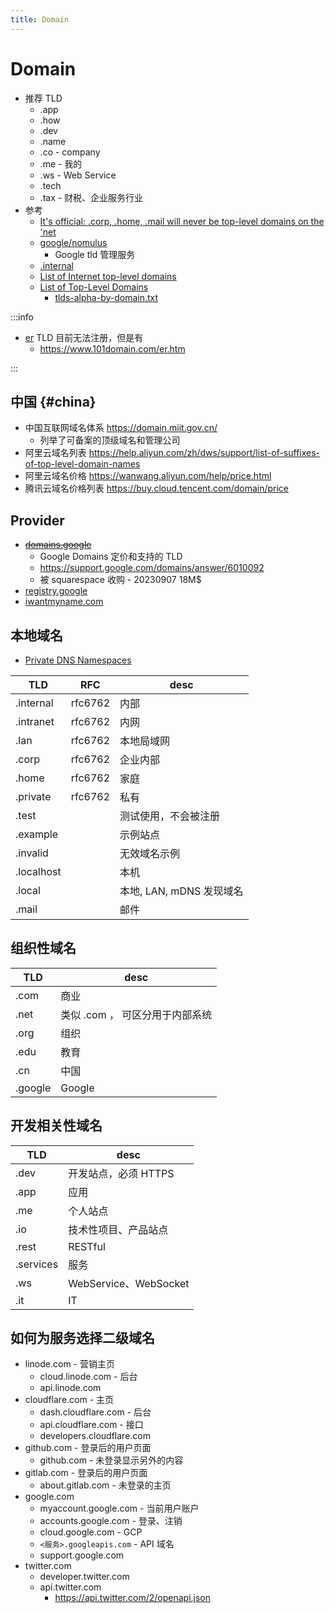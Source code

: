 ```yaml
---
title: Domain
---
```


# Domain

- 推荐 TLD
  - .app
  - .how
  - .dev
  - .name
  - .co - company
  - .me - 我的
  - .ws - Web Service
  - .tech
  - .tax - 财税、企业服务行业
- 参考
  - [It's official: .corp, .home, .mail will never be top-level domains on the 'net](https://forums.theregister.com/forum/all/2018/02/12/icann_corp_home_mail_gtlds/)
  - [google/nomulus](https://github.com/google/nomulus/)
    - Google tld 管理服务
  - [.internal](https://tools.ietf.org/html/draft-wkumari-dnsop-internal-00)
  - [List of Internet top-level domains](https://en.wikipedia.org/wiki/List_of_Internet_top-level_domains)
  - [List of Top-Level Domains](https://www.icann.org/resources/pages/tlds-2012-02-25-en)
    - [tlds-alpha-by-domain.txt](http://data.iana.org/TLD/tlds-alpha-by-domain.txt)

:::info

- [er](http://www.iana.org/domains/root/db/er.html) TLD 目前无法注册，但是有
  - https://www.101domain.com/er.htm

:::

## 中国 {#china}

- 中国互联网域名体系 https://domain.miit.gov.cn/
  - 列举了可备案的顶级域名和管理公司
- 阿里云域名列表 https://help.aliyun.com/zh/dws/support/list-of-suffixes-of-top-level-domain-names
- 阿里云域名价格 https://wanwang.aliyun.com/help/price.html
- 腾讯云域名价格列表 https://buy.cloud.tencent.com/domain/price

## Provider

- ~~[domains.google](https://domains.google)~~
  - Google Domains 定价和支持的 TLD
  - https://support.google.com/domains/answer/6010092
  - 被 squarespace 收购 - 20230907 18M$
- [registry.google](https://registry.google)
- [iwantmyname.com](https://iwantmyname.com)

## 本地域名

- [Private DNS Namespaces](https://tools.ietf.org/html/rfc6762#appendix-G)

| TLD        | RFC     | desc                     |
| ---------- | ------- | ------------------------ |
| .internal  | rfc6762 | 内部                     |
| .intranet  | rfc6762 | 内网                     |
| .lan       | rfc6762 | 本地局域网               |
| .corp      | rfc6762 | 企业内部                 |
| .home      | rfc6762 | 家庭                     |
| .private   | rfc6762 | 私有                     |
| .test      |         | 测试使用，不会被注册     |
| .example   |         | 示例站点                 |
| .invalid   |         | 无效域名示例             |
| .localhost |         | 本机                     |
| .local     |         | 本地, LAN, mDNS 发现域名 |
| .mail      |         | 邮件                     |

## 组织性域名

| TLD     | desc                            |
| ------- | ------------------------------- |
| .com    | 商业                            |
| .net    | 类似 .com ， 可区分用于内部系统 |
| .org    | 组织                            |
| .edu    | 教育                            |
| .cn     | 中国                            |
| .google | Google                          |

## 开发相关性域名

| TLD       | desc                  |
| --------- | --------------------- |
| .dev      | 开发站点，必须 HTTPS  |
| .app      | 应用                  |
| .me       | 个人站点              |
| .io       | 技术性项目、产品站点  |
| .rest     | RESTful               |
| .services | 服务                  |
| .ws       | WebService、WebSocket |
| .it       | IT                    |

## 如何为服务选择二级域名

- linode.com - 营销主页
  - cloud.linode.com - 后台
  - api.linode.com
- cloudflare.com - 主页
  - dash.cloudflare.com - 后台
  - api.cloudflare.com - 接口
  - developers.cloudflare.com
- github.com - 登录后的用户页面
  - github.com - 未登录显示另外的内容
- gitlab.com - 登录后的用户页面
  - about.gitlab.com - 未登录的主页
- google.com
  - myaccount.google.com - 当前用户账户
  - accounts.google.com - 登录、注销
  - cloud.google.com - GCP
  - `<服务>.googleapis.com` - API 域名
  - support.google.com
- twitter.com
  - developer.twitter.com
  - api.twitter.com
    - https://api.twitter.com/2/openapi.json

